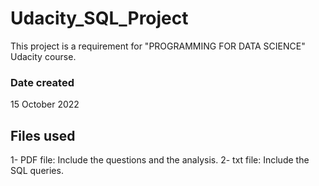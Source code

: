 # Udacity_SQL_Project
This project is a requirement for "PROGRAMMING FOR DATA SCIENCE" Udacity course.

### Date created
15 October 2022

## Files used
1- PDF file: Include the questions and the analysis.
2- txt file: Include the SQL queries.
